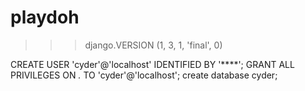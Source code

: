 playdoh
=======

>>> django.VERSION
(1, 3, 1, 'final', 0)

CREATE USER 'cyder'@'localhost' IDENTIFIED BY '****';
GRANT ALL PRIVILEGES ON *.* TO 'cyder'@'localhost';
create database cyder;
